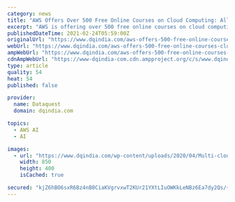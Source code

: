 ```yaml
---
category: news
title: "AWS Offers Over 500 Free Online Courses on Cloud Computing: All You Need to Know"
excerpt: "AWS is offering over 500 free online courses on cloud computing, which can be taken on demand by individuals looking for foundational cloud computing skills"
publishedDateTime: 2021-02-24T05:59:00Z
originalUrl: "https://www.dqindia.com/aws-offers-500-free-online-courses-cloud-computing-need-know/"
webUrl: "https://www.dqindia.com/aws-offers-500-free-online-courses-cloud-computing-need-know/"
ampWebUrl: "https://www.dqindia.com/aws-offers-500-free-online-courses-cloud-computing-need-know/amp/"
cdnAmpWebUrl: "https://www-dqindia-com.cdn.ampproject.org/c/s/www.dqindia.com/aws-offers-500-free-online-courses-cloud-computing-need-know/amp/"
type: article
quality: 54
heat: 54
published: false

provider:
  name: Dataquest
  domain: dqindia.com

topics:
  - AWS AI
  - AI

images:
  - url: "https://www.dqindia.com/wp-content/uploads/2020/04/Multi-cloud.jpg"
    width: 850
    height: 400
    isCached: true

secured: "kjZ6hBO6sxR6Bz4nB0CiaKVgrvxwT2KUr21YXtLIuOWKkLeNBz6Ea7dy2Qs/+bub91GO2fMvsR5b8SoLNmIPaXrbLWkpNpgbLVXC01bDpzC6J13c4nI+/zpzRyVl3Rnt4o0TjTqHD6sztFVzAM5BN2WAUZ5O9F7HSikZ/d0cQma5AJrkbyUco9Hp12MkXzWd4MKXJ7ye4wnBb4H3JCV5r0iKizeuLuya6oga2ydTwk0y00JD/ZFXCAxjnpdQI8jwOUN2d76wwB+SNADAw7mcg9D4KW2q3DVjzlh1llprRXI8DTDjhsp0So8gSqISHG9QqAWf61UDliwNlyF7GTNNZIC8vfmgCgRgaZ4w3nSNRd8=;EPWWLhEsAEzLncRR/HoS7w=="
---
```



